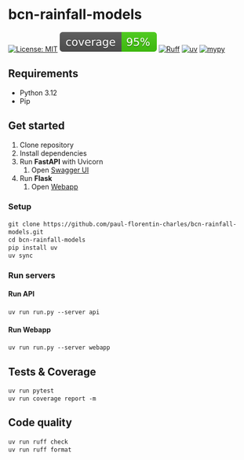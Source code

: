 # bcn-rainfall-models

[![License: MIT](https://img.shields.io/badge/License-MIT-yellow.svg)](https://opensource.org/licenses/MIT)
[![coverage badge](coverage.svg)](https://github.com/nedbat/coveragepy)
[![Ruff](https://img.shields.io/endpoint?url=https://raw.githubusercontent.com/astral-sh/ruff/main/assets/badge/v2.json)](https://github.com/astral-sh/ruff)
[![uv](https://img.shields.io/endpoint?url=https://raw.githubusercontent.com/astral-sh/uv/main/assets/badge/v0.json)](https://github.com/astral-sh/uv)
[![mypy](https://www.mypy-lang.org/static/mypy_badge.svg)](https://mypy-lang.org/)

## Requirements

- Python 3.12
- Pip

## Get started

1. Clone repository
2. Install dependencies
3. Run **FastAPI** with Uvicorn
   1. Open [Swagger UI](http://127.0.0.1:8000/docs)
4. Run **Flask**
   1. Open [Webapp](http://127.0.0.1:5000)

### Setup

```commandline
git clone https://github.com/paul-florentin-charles/bcn-rainfall-models.git
cd bcn-rainfall-models
pip install uv
uv sync
```

### Run servers

#### Run **API**

`uv run run.py --server api`

#### Run **Webapp**

`uv run run.py --server webapp`

## Tests & Coverage

```commandline
uv run pytest
uv run coverage report -m
```

## Code quality

```commandline
uv run ruff check
uv run ruff format
```